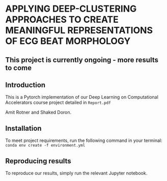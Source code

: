 # APPLYING DEEP-CLUSTERING APPROACHES TO CREATE MEANINGFUL REPRESENTATIONS OF ECG BEAT MORPHOLOGY #

## This project is currently ongoing - more results to come ## 

## Introduction ##

This is a Pytorch implementation of our Deep Learning on Computational Accelerators course project detailed in `Report.pdf`

Amit Rotner and Shaked Doron.


## Installation ##

To meet project requirements, run the following command in your terminal:
`conda env create -f environment.yml`

## Reproducing results ##

To reproduce our results, simply run the relevant Jupyter notebook.



